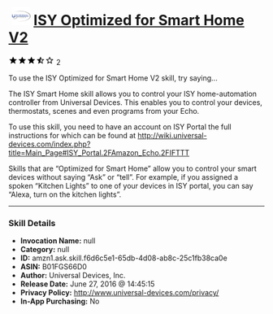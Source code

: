 # &nbsp;<img src="skill_icon" alt="ISY Optimized for Smart Home V2 icon" width="36"> [ISY Optimized for Smart Home V2](http://alexa.amazon.com/#skills/amzn1.ask.skill.f6d6c5e1-65db-4d08-ab8c-25c1fb38ca0e)
![3.5 stars](../../images/ic_star_black_18dp_1x.png)![3.5 stars](../../images/ic_star_black_18dp_1x.png)![3.5 stars](../../images/ic_star_black_18dp_1x.png)![3.5 stars](../../images/ic_star_half_black_18dp_1x.png)![3.5 stars](../../images/ic_star_border_black_18dp_1x.png) 2

To use the ISY Optimized for Smart Home V2 skill, try saying...

The ISY Smart Home skill allows you to control your ISY home-automation controller from Universal Devices. This enables you to control your devices, thermostats, scenes and even programs from your Echo. 

To use this skill, you need to have an account on ISY Portal the full instructions for which can be found at http://wiki.universal-devices.com/index.php?title=Main_Page#ISY_Portal.2FAmazon_Echo.2FIFTTT

Skills that are “Optimized for Smart Home” allow you to control your smart devices without saying “Ask” or “tell”.  For example, if you assigned a spoken “Kitchen Lights” to one of your devices in ISY portal, you can say “Alexa, turn on the kitchen lights”.

***

### Skill Details

* **Invocation Name:** null
* **Category:** null
* **ID:** amzn1.ask.skill.f6d6c5e1-65db-4d08-ab8c-25c1fb38ca0e
* **ASIN:** B01FGS66D0
* **Author:** Universal Devices, Inc.
* **Release Date:** June 27, 2016 @ 14:45:15
* **Privacy Policy:** http://www.universal-devices.com/privacy/
* **In-App Purchasing:** No
